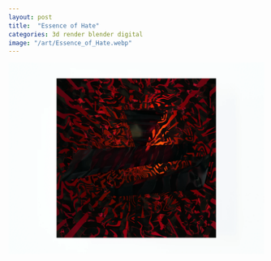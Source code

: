 ```yaml
---
layout: post
title:  "Essence of Hate"
categories: 3d render blender digital
image: "/art/Essence_of_Hate.webp"
---
```

![](/art/Essence_of_Hate.webp)